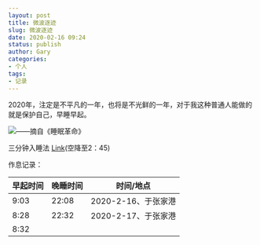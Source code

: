 ```yaml
---
layout: post
title: 微波逐迹
slug: 微波逐迹
date: 2020-02-16 09:24
status: publish
author: Gary
categories: 
- 个人
tags: 
- 记录
---
```


2020年，注定是不平凡的一年，也将是不光鲜的一年，对于我这种普通人能做的就是保护自己，早睡早起。

![——摘自《睡眠革命》](https://i.loli.net/2020/02/17/fSOMHRC2FPQsu8t.png)

三分钟入睡法 [Link](https://www.bilibili.com/video/av34610269)(空降至2：45)

作息记录：

| 早起时间 | 晚睡时间 | 时间/地点           |
| -------- | -------- | ------------------- |
| 9:03     | 22:08    | 2020-2-16、于张家港 |
| 8:28     | 22:32    | 2020-2-17、于张家港 |
| 8:32     |          |                     |

